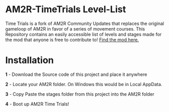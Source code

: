 # AM2R-TimeTrials Level-List
Time Trials is a fork of AM2R Community Updates that replaces the original gameloop of AM2R in favor of a series of movement courses.
This Repository contains an easily accessible list of levels and stages made for the mod that anyone is free to contribute to!
[Find the mod here.](https://github.com/maylokana/AM2R-TimeTrials)
# Installation
**1** - Download the Source code of this project and place it anywhere

**2** - Locate your AM2R folder. On Windows this would be in Local AppData.

**3** - Copy Paste the stages folder from this project into the AM2R folder

**4** - Boot up AM2R Time Trials!
